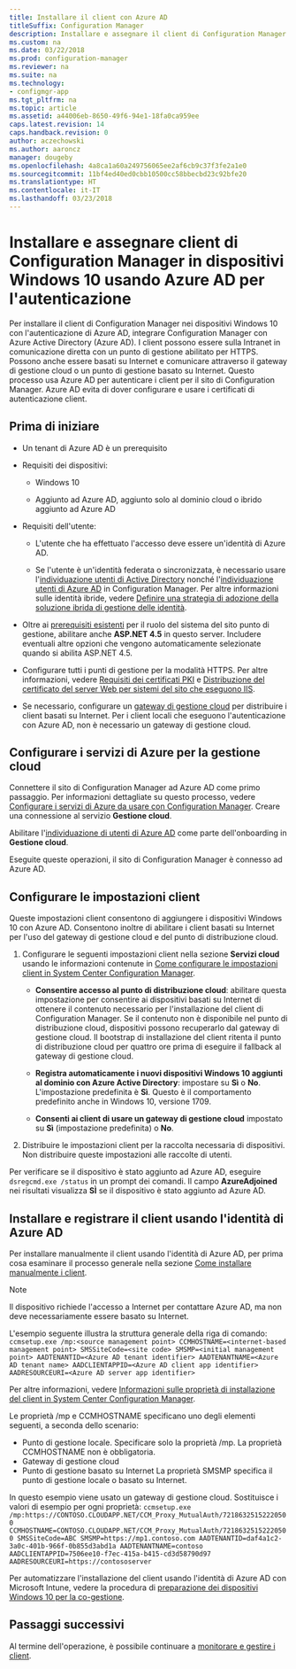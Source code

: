 ```yaml
---
title: Installare il client con Azure AD
titleSuffix: Configuration Manager
description: Installare e assegnare il client di Configuration Manager in dispositivi Windows 10 usando Azure Active Directory per l'autenticazione
ms.custom: na
ms.date: 03/22/2018
ms.prod: configuration-manager
ms.reviewer: na
ms.suite: na
ms.technology:
- configmgr-app
ms.tgt_pltfrm: na
ms.topic: article
ms.assetid: a44006eb-8650-49f6-94e1-18fa0ca959ee
caps.latest.revision: 14
caps.handback.revision: 0
author: aczechowski
ms.author: aaroncz
manager: dougeby
ms.openlocfilehash: 4a8ca1a60a249756065ee2af6cb9c37f3fe2a1e0
ms.sourcegitcommit: 11bf4ed40ed0cbb10500cc58bbecbd23c92bfe20
ms.translationtype: HT
ms.contentlocale: it-IT
ms.lasthandoff: 03/23/2018
---
```

# <a name="install-and-assign-configuration-manager-windows-10-clients-using-azure-ad-for-authentication"></a>Installare e assegnare client di Configuration Manager in dispositivi Windows 10 usando Azure AD per l'autenticazione

Per installare il client di Configuration Manager nei dispositivi Windows 10 con l'autenticazione di Azure AD, integrare Configuration Manager con Azure Active Directory (Azure AD). I client possono essere sulla Intranet in comunicazione diretta con un punto di gestione abilitato per HTTPS. Possono anche essere basati su Internet e comunicare attraverso il gateway di gestione cloud o un punto di gestione basato su Internet. Questo processo usa Azure AD per autenticare i client per il sito di Configuration Manager. Azure AD evita di dover configurare e usare i certificati di autenticazione client.



## <a name="before-you-begin"></a>Prima di iniziare

- Un tenant di Azure AD è un prerequisito  

- Requisiti dei dispositivi:  

    - Windows 10  

    - Aggiunto ad Azure AD, aggiunto solo al dominio cloud o ibrido aggiunto ad Azure AD  

- Requisiti dell'utente:  

    - L'utente che ha effettuato l'accesso deve essere un'identità di Azure AD.   

    - Se l'utente è un'identità federata o sincronizzata, è necessario usare l'[individuazione utenti di Active Directory](/sccm/core/servers/deploy/configure/about-discovery-methods#bkmk_aboutUser) nonché l'[individuazione utenti di Azure AD](/sccm/core/servers/deploy/configure/about-discovery-methods#azureaddisc) in Configuration Manager. Per altre informazioni sulle identità ibride, vedere [Definire una strategia di adozione della soluzione ibrida di gestione delle identità](/azure/active-directory/active-directory-hybrid-identity-design-considerations-identity-adoption-strategy).<!--497750-->  

- Oltre ai [prerequisiti esistenti](/sccm/core/plan-design/configs/site-and-site-system-prerequisites#bkmk_2012MPpreq) per il ruolo del sistema del sito punto di gestione, abilitare anche **ASP.NET 4.5** in questo server. Includere eventuali altre opzioni che vengono automaticamente selezionate quando si abilita ASP.NET 4.5.  

- Configurare tutti i punti di gestione per la modalità HTTPS. Per altre informazioni, vedere [Requisiti dei certificati PKI](/sccm/core/plan-design/network/pki-certificate-requirements) e [Distribuzione del certificato del server Web per sistemi del sito che eseguono IIS](/sccm/core/plan-design/network/example-deployment-of-pki-certificates#BKMK_webserver2008_cm2012).  

- Se necessario, configurare un [gateway di gestione cloud](/sccm/core/clients/manage/cmg/plan-cloud-management-gateway) per distribuire i client basati su Internet. Per i client locali che eseguono l'autenticazione con Azure AD, non è necessario un gateway di gestione cloud.  


## <a name="configure-azure-services-for-cloud-management"></a>Configurare i servizi di Azure per la gestione cloud

Connettere il sito di Configuration Manager ad Azure AD come primo passaggio. Per informazioni dettagliate su questo processo, vedere [Configurare i servizi di Azure da usare con Configuration Manager](/sccm/core/servers/deploy/configure/azure-services-wizard). Creare una connessione al servizio **Gestione cloud**.

Abilitare l'[individuazione di utenti di Azure AD](/sccm/core/servers/deploy/configure/configure-discovery-methods#azureaadisc) come parte dell'onboarding in **Gestione cloud**. 

Eseguite queste operazioni, il sito di Configuration Manager è connesso ad Azure AD. 



## <a name="configure-client-settings"></a>Configurare le impostazioni client

Queste impostazioni client consentono di aggiungere i dispositivi Windows 10 con Azure AD. Consentono inoltre di abilitare i client basati su Internet per l'uso del gateway di gestione cloud e del punto di distribuzione cloud.

1.  Configurare le seguenti impostazioni client nella sezione **Servizi cloud** usando le informazioni contenute in [Come configurare le impostazioni client in System Center Configuration Manager](/sccm/core/clients/deploy/configure-client-settings).  

    - **Consentire accesso al punto di distribuzione cloud**: abilitare questa impostazione per consentire ai dispositivi basati su Internet di ottenere il contenuto necessario per l'installazione del client di Configuration Manager. Se il contenuto non è disponibile nel punto di distribuzione cloud, dispositivi possono recuperarlo dal gateway di gestione cloud. Il bootstrap di installazione del client ritenta il punto di distribuzione cloud per quattro ore prima di eseguire il fallback al gateway di gestione cloud.<!--495533-->  

    - **Registra automaticamente i nuovi dispositivi Windows 10 aggiunti al dominio con Azure Active Directory**: impostare su **Sì** o **No**. L'impostazione predefinita è **Sì**. Questo è il comportamento predefinito anche in Windows 10, versione 1709.

    - **Consenti ai client di usare un gateway di gestione cloud** impostato su **Sì** (impostazione predefinita) o **No**.  

2.  Distribuire le impostazioni client per la raccolta necessaria di dispositivi. Non distribuire queste impostazioni alle raccolte di utenti.

Per verificare se il dispositivo è stato aggiunto ad Azure AD, eseguire `dsregcmd.exe /status` in un prompt dei comandi. Il campo **AzureAdjoined** nei risultati visualizza **SÌ** se il dispositivo è stato aggiunto ad Azure AD.



## <a name="install-and-register-the-client-using-azure-ad-identity"></a>Installare e registrare il client usando l'identità di Azure AD

Per installare manualmente il client usando l'identità di Azure AD, per prima cosa esaminare il processo generale nella sezione [Come installare manualmente i client](/sccm/core/clients/deploy/deploy-clients-to-windows-computers#BKMK_Manual). 

 > [!Note]  
 > Il dispositivo richiede l'accesso a Internet per contattare Azure AD, ma non deve necessariamente essere basato su Internet. 

L'esempio seguente illustra la struttura generale della riga di comando: `ccmsetup.exe /mp:<source management point> CCMHOSTNAME=<internet-based management point> SMSSiteCode=<site code> SMSMP=<initial management point> AADTENANTID=<Azure AD tenant identifier> AADTENANTNAME=<Azure AD tenant name> AADCLIENTAPPID=<Azure AD client app identifier> AADRESOURCEURI=<Azure AD server app identifier>`

Per altre informazioni, vedere [Informazioni sulle proprietà di installazione del client in System Center Configuration Manager](/sccm/core/clients/deploy/about-client-installation-properties).

Le proprietà /mp e CCMHOSTNAME specificano uno degli elementi seguenti, a seconda dello scenario:
- Punto di gestione locale. Specificare solo la proprietà /mp. La proprietà CCMHOSTNAME non è obbligatoria.
- Gateway di gestione cloud
- Punto di gestione basato su Internet La proprietà SMSMP specifica il punto di gestione locale o basato su Internet.

In questo esempio viene usato un gateway di gestione cloud. Sostituisce i valori di esempio per ogni proprietà: `ccmsetup.exe /mp:https://CONTOSO.CLOUDAPP.NET/CCM_Proxy_MutualAuth/72186325152220500 CCMHOSTNAME=CONTOSO.CLOUDAPP.NET/CCM_Proxy_MutualAuth/72186325152220500 SMSSiteCode=ABC SMSMP=https://mp1.contoso.com AADTENANTID=daf4a1c2-3a0c-401b-966f-0b855d3abd1a AADTENANTNAME=contoso AADCLIENTAPPID=7506ee10-f7ec-415a-b415-cd3d58790d97 AADRESOURCEURI=https://contososerver`

Per automatizzare l'installazione del client usando l'identità di Azure AD con Microsoft Intune, vedere la procedura di [preparazione dei dispositivi Windows 10 per la co-gestione](/sccm/core/clients/manage/co-management-prepare#command-line-to-install-configuration-manager-client).



## <a name="next-steps"></a>Passaggi successivi

Al termine dell'operazione, è possibile continuare a [monitorare e gestire i client](/sccm/core/clients/manage/monitor-clients).
